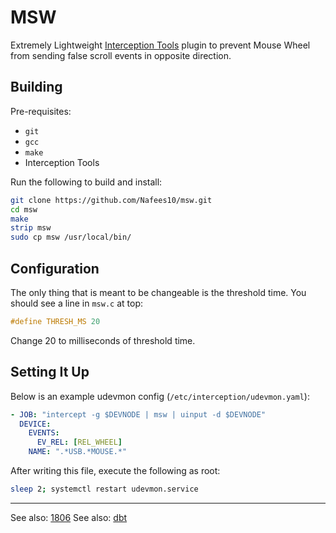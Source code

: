 # MSW

Extremely Lightweight
[Interception Tools](https://gitlab.com/interception/linux/tools) plugin to
prevent Mouse Wheel from sending false scroll events in opposite direction.

## Building

Pre-requisites:

- `git`
- `gcc`
- `make`
- Interception Tools

Run the following to build and install:

```bash
git clone https://github.com/Nafees10/msw.git
cd msw
make
strip msw
sudo cp msw /usr/local/bin/
```

## Configuration

The only thing that is meant to be changeable is the threshold time. You should
see a line in `msw.c` at top:

```c
#define THRESH_MS 20
```

Change 20 to milliseconds of threshold time.

## Setting It Up

Below is an example udevmon config (`/etc/interception/udevmon.yaml`):

```yaml
- JOB: "intercept -g $DEVNODE | msw | uinput -d $DEVNODE"
  DEVICE:
    EVENTS:
      EV_REL: [REL_WHEEL]
    NAME: ".*USB.*MOUSE.*"
```

After writing this file, execute the following as root:
```bash
sleep 2; systemctl restart udevmon.service
```

---

See also: [1806](https://github.com/Nafees10/1806)
See also: [dbt](https://github.com/Nafees10/dbt)
